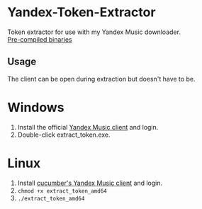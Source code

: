 # Yandex-Token-Extractor
Token extractor for use with my Yandex Music downloader.    
[Pre-compiled binaries](https://github.com/Sorrow446/Yandex-Music-Downloader/releases/tag/v0.1.1-token-extractor)

## Usage
The client can be open during extraction but doesn't have to be.

# Windows
1. Install the official [Yandex Music client](https://music.yandex.ru/download/) and login.
2. Double-click extract_token.exe.

# Linux
1. Install [cucumber's Yandex Music client](https://github.com/cucumber-sp/yandex-music-linux/releases) and login.
2. `chmod +x extract_token_amd64`
3. `./extract_token_amd64`
